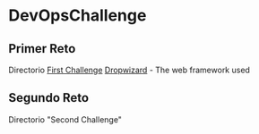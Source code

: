 # DevOpsChallenge

## Primer Reto

  Directorio [First Challenge](https://github.com/MiguelJVRD/DevOpsChallenge)
  [Dropwizard](http://www.dropwizard.io/1.0.2/docs/) - The web framework used
  
  
## Segundo Reto

  Directorio "Second Challenge"
